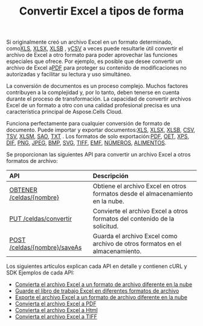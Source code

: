 ﻿---
title: Convertir Excel a tipos de forma
second_title: Aspose.Cells Cloud Documen
linktitle: conversión
type: docs
url: /es/convert/
aliases: [/convert-excel/]
keywords: Convert excel files to kinds of format files
description: Aspose.Cells Cloud REST API admite la conversión de archivos de Excel a tipos de archivos de formato. SDK admite tipos de lenguajes de desarrollo. Incluyen Android, C#, Go, Java, NodeJS, Perl, PHP, Python, Ruby y Swift
weight: 30
---
 Si originalmente creó un archivo Excel en un formato determinado, como[XLS](https://docs.fileformat.com/spreadsheet/xls/), [XLSX](https://docs.fileformat.com/spreadsheet/xlsx/), [XLSB](https://docs.fileformat.com/spreadsheet/xlsb/) , y[CSV](https://docs.fileformat.com/spreadsheet/csv/) a veces puede resultarle útil convertir el archivo de Excel a otro formato para poder aprovechar las funciones especiales que ofrece. Por ejemplo, es posible que desee convertir un archivo de Excel a[PDF](https://docs.fileformat.com/pdf/) para proteger su contenido de modificaciones no autorizadas y facilitar su lectura y uso simultáneo.

 La conversión de documentos es un proceso complejo. Muchos factores contribuyen a la complejidad y, por lo tanto, deben tenerse en cuenta durante el proceso de transformación. La capacidad de convertir archivos Excel de un formato a otro con una calidad profesional precisa es una característica principal de Aspose.Cells Cloud.

 Funciona perfectamente para cualquier conversión de formato de documento. Puede importar y exportar documentos:[XLS](https://docs.fileformat.com/spreadsheet/xls/), [XLSX](https://docs.fileformat.com/spreadsheet/xlsx/), [XLSB](https://docs.fileformat.com/spreadsheet/xlsb/), [CSV](https://docs.fileformat.com/spreadsheet/csv/), [TSV](https://docs.fileformat.com/spreadsheet/tsv/), [XLSM](https://docs.fileformat.com/spreadsheet/xlsm/), [SAO](https://docs.fileformat.com/spreadsheet/ods/), [TXT](https://docs.fileformat.com/word-processing/txt/) . Los formatos de solo exportación:[PDF](https://docs.fileformat.com/pdf/), [OET](https://docs.fileformat.com/spreadsheet/ots/), [XPS](https://docs.fileformat.com/page-description-language/xps/), [DIF](https://docs.fileformat.com/spreadsheet/dif/), [PNG](https://docs.fileformat.com/Image/png/), [JPEG](https://docs.fileformat.com/image/jpeg/), [BMP](https://docs.fileformat.com/image/bmp/), [SVG](https://docs.fileformat.com/page-description-language/svg/), [TIFF](https://docs.fileformat.com/image/tiff/), [EMF](https://docs.fileformat.com/image/emf/), [NÚMEROS](https://docs.fileformat.com/spreadsheet/numbers/), [ALIMENTOS](https://docs.fileformat.com/spreadsheet/fods/).

Se proporcionan las siguientes API para convertir un archivo Excel a otros formatos de archivo:

|API|Descripción|
|:- |:- |
|[OBTENER /celdas/{nombre}](https://apireference.aspose.cloud/cells/#/Workbook/GetWorkBook)|Obtiene el archivo Excel en otros formatos desde el almacenamiento en la nube.|
|[PUT /celdas/convertir](https://apireference.aspose.cloud/cells/#/Workbook/PutConvertWorkBook)|Convierte el archivo Excel a otros formatos del contenido de la solicitud.|
|[POST /celdas/{nombre}/saveAs](https://apireference.aspose.cloud/cells/#/SaveAs/PostDocumentSaveAs)|Guarda el archivo Excel como archivo de otros formatos en el almacenamiento.|

Los siguientes artículos explican cada API en detalle y contienen cURL y SDK Ejemplos de cada API:

- [Convierta el archivo Excel a un formato de archivo diferente en la nube](/cells/es/convert/excel-to-different-formats/)
- [Guarde el libro de trabajo Excel en diferentes formatos de archivo](/cells/es/saveas-other-formats/)
- [Exporte el archivo Excel a un formato de archivo diferente en la nube](/cells/es/export-different-formats/)
- [Convierta el archivo Excel a PDF](/cells/es/convert/excel-to-pdf)
- [Convierta el archivo Excel a Html](/cells/es/convert/excel-to-html)
- [Convierta el archivo Excel a TIFF](/cells/es/convert/excel-to-tiff)
